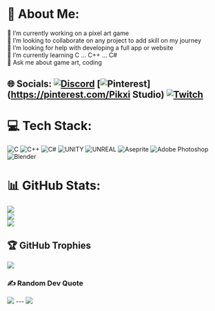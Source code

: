 # 💫 About Me:
🔭 I’m currently working on a pixel art game<br>
👯 I’m looking to collaborate on any project to add skill on my journey<br>
🤝 I’m looking for help with developing a full app or website<br>
🌱 I’m currently learning C ... C++ ... C#<br>
💬 Ask me about game art, coding 
## 🌐 Socials: [![Discord](https://img.shields.io/badge/Discord-%237289DA.svg?logo=discord&logoColor=white)](https://discord.gg/Douxdoux_san) [![Pinterest](https://img.shields.io/badge/Pinterest-%23E60023.svg?logo=Pinterest&logoColor=white)](https://pinterest.com/Pikxi Studio) [![Twitch](https://img.shields.io/badge/Twitch-%239146FF.svg?logo=Twitch&logoColor=white)](https://twitch.tv/douxdoux_san) 
# 💻 Tech Stack:
![C](https://img.shields.io/badge/c-%2300599C.svg?style=for-the-badge&logo=c&logoColor=white) ![C++](https://img.shields.io/badge/c++-%2300599C.svg?style=for-the-badge&logo=c%2B%2B&logoColor=white) ![C#](https://img.shields.io/badge/c%23-%23239120.svg?style=for-the-badge&logo=c-sharp&logoColor=white) ![UNITY](https://img.shields.io/badge/Unity-%2320232a.svg?style=for-the-badge&logo=unity&logoColor=white) ![UNREAL](https://img.shields.io/badge/unreal-%2320232a.svg?style=for-the-badge&logo=unreal-engine&logoColor=white) ![Aseprite](https://img.shields.io/badge/Aseprite-FFFFFF?style=for-the-badge&logo=Aseprite&logoColor=#7D929E) ![Adobe Photoshop](https://img.shields.io/badge/adobephotoshop-%2331A8FF.svg?style=for-the-badge&logo=adobephotoshop&logoColor=white) ![Blender](https://img.shields.io/badge/blender-%23F5792A.svg?style=for-the-badge&logo=blender&logoColor=white) 
# 📊 GitHub Stats: 
![](https://github-readme-stats.vercel.app/api?username=mmndir&theme=tokyonight&hide_border=false&include_all_commits=true&count_private=true)<br/> 
![](https://github-readme-streak-stats.herokuapp.com/?user=mmndir&theme=tokyonight&hide_border=false)<br/> 
![](https://github-readme-stats.vercel.app/api/top-langs/?username=mmndir&theme=tokyonight&hide_border=false&include_all_commits=true&count_private=true&layout=compact)
## 🏆 GitHub Trophies 
![](https://github-profile-trophy.vercel.app/?username=mmndir&theme=radical&no-frame=false&no-bg=false&margin-w=4) 
### ✍️ Random Dev Quote 
![](https://quotes-github-readme.vercel.app/api?type=horizontal&theme=radical) --- [![](https://visitcount.itsvg.in/api?id=mmndir&icon=6&color=6)](https://visitcount.itsvg.in) <!-- Proudly created with GPRM ( https://gprm.itsvg.in ) -->
